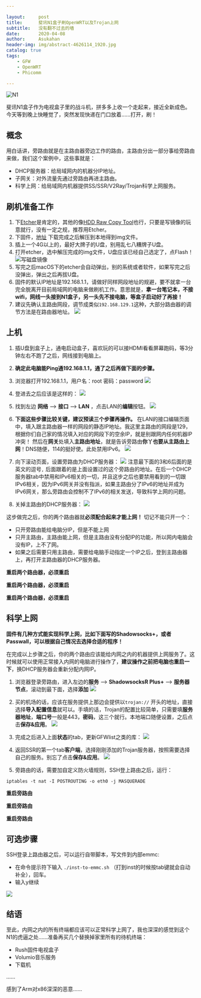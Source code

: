 ```yaml
---

layout:     post
title:      斐讯N1盒子刷OpenWRT以及Trojan上网
subtitle:   没有翻不过去的墙
date:       2020-04-08
author:     Asukahan
header-img: img/abstract-4626114_1920.jpg
catalog: true
tags:
    - GFW
    - OpenWRT
    - Phicomm

---
```




![N1](https://raw.githubusercontent.com/Pockies/pic/master/741f9461ly1g0u2heavhxj212w0pyx6p.jpg)


斐讯N1盒子作为电视盒子里的战斗机，拼多多上收一个走起来，接近全新成色。
今天等到晚上快睡觉了，突然发现快递在门口放着……打开，刷！

## 概念

用白话讲，旁路由就是在主路由器旁边工作的路由，主路由分出一部分事给旁路由来做，我们这个案例中，这些事就是：

* DHCP服务器：给局域网内的机器分IP地址。
* 子网关：对外流量先通过旁路由再进主路由。
* 科学上网：给局域网内机器提供SS/SSR/V2Ray/Trojan科学上网服务。

## 刷机准备工作

1. 下[Etcher](https://www.balena.io/etcher/)是肯定的，其他的像[HDD Raw Copy Tool](https://hddguru.com/software/HDD-Raw-Copy-Tool/)也行，只要是写镜像的玩意就行，没有一定之规，推荐用Etcher。 
2. 下固件，[地址](https://www.right.com.cn/forum/thread-981406-1-1.html) 下载完成之后解压到本地得到img文件。
3. 插上一个4G以上的，最好大牌子的U盘，别用乱七八糟牌子U盘。
4. 打开etcher，选中解压完成的img文件，U盘应该已经自己选定了，点Flash！
![写磁盘镜像](http://47.105.183.69/img/post-phicommn1/etcher.png)
5. 写完之后macOS下的etcher会自动弹出，别的系统或者软件，如果写完之后没弹出，弹出之后再拔U盘。
6. 固件的默认IP地址是192.168.1.1，请做好同样网段地址的规避，要不就拿一台完全脱离开目前局域网的电脑来做刷机工作。意思就是，**拿一台笔记本，不接wifi，网线一头接到N1盒子，另一头先不接电脑，等盒子启动好了再接！**
7. 建议先确认主路由网段，调节成类似`192.168.129.1`这种，大部分路由器的调节方法是在路由器地址。
![](http://47.105.183.69/img/post-phicommn1/net.png)

## 上机
1. 插U盘到盒子上，通电启动盒子，喜欢玩的可以接HDMI看看屏幕跑码，等3分钟左右不跑了之后，网线接到电脑上。
2. **确定此电脑能Ping通192.168.1.1，通了之后再做下面的步骤。**
3. 浏览器打开192.168.1.1，用户名：root 密码：password
![](http://47.105.183.69/img/post-phicommn1/title.png)

4. 登进去之后应该是这样的：
![](http://47.105.183.69/img/post-phicommn1/main.png)

5. 找到左边 **网络** --> **接口** --> **LAN** ，点击LAN的**编辑**按钮。
![](http://47.105.183.69/img/post-phicommn1/edit.png)

6. **下面这些步骤比较关键，建议预读三个步骤再操作。** 在LAN的接口编辑页面中，填入跟主路由器一样的网段的静态IP地址。我这里主路由的网段是129，根据你们自己家的情况填入对应的网段下的空余IP，就是别跟网内任何机器IP冲突！
然后在**网关**处填入**主路由地址**，就是告诉旁路由**你丫也要从主路由上网**！DNS随便，114的挺好使。此处禁用IPv6。
![](http://47.105.183.69/img/post-phicommn1/lan.png)

7. 向下滚动页面，设置旁路由为DHCP服务器：
![](http://47.105.183.69/img/post-phicommn1/dhcp.png)
注意最下面的3和6后面的是英文的逗号`,` 后面跟着的是上面设置过的这个旁路由的地址。在后一个DHCP服务器tab中禁用和IPv6相关的一切，并且这步之后也要禁用看到的一切跟IPv6相关，因为IPv6网关并没有指派，如果主路由分了IPv6的地址并成为IPv6网关，那么旁路由会控制不了IPv6的相关发送，导致科学上网的问题。

8. 关掉主路由的DHCP服务器：
![](http://47.105.183.69/img/post-phicommn1/dhcpoff.png)

这步做完之后，你的两个路由器就**必须配合起来才能上网！** 切记不能只开一个：

* 只开旁路由能给电脑分IP，但是不能上网
* 只开主路由，主路由能上网，但是主路由没有分配IP的功能，所以网内电脑会没有IP，上不了网。
* 如果之后需要只用主路由，需要给电脑手动指定一个IP之后，登到主路由器上，再打开主路由器的DHCP服务器。


**重启两个路由器，必须重启**

**重启两个路由器，必须重启**
 
**重启两个路由器，必须重启**


## 科学上网

**固件有几种方式能实现科学上网，比如下面写的Shadowsocks+，或者Passwall，可以根据自己情况去选择合适的程序！**

在完成以上步骤之后，你的两个路由应该能给内网之内的机器提供上网服务了。这时候就可以使用正常接入内网的电脑进行操作了，**建议操作之前把电脑也重启一下**，换DHCP服务器会重新分配内网IP。

1. 浏览器登录旁路由，进入左边的**服务** --> **ShadowsocksR Plus+** --> **服务器节点**，滚动到最下面，选择**添加**
![](http://47.105.183.69/img/post-phicommn1/trojan.png)

2. 买的机场的话，应该在服务提供上那边会提供以`trojan://` 开头的地址，直接选择**导入配置信息**就可以。手填的话，Trojan的配置比较简单，只需要填**服务器地址**，**端口号**一般是443，**密码**，这三个就行。本地端口随便设置，之后点击**保存&应用**。
![](http://47.105.183.69/img/post-phicommn1/trojannode.png)

3. 完成之后进入上面**状态**的tab，更新GFWlist之类的库：
![](http://47.105.183.69/img/post-phicommn1/gfw.png)

4. 返回SSR的第一个tab**客户端**，选择刚刚添加的Trojan服务器，按照需要选择自己的服务。别忘了点击**保存&应用**。
![](http://47.105.183.69/img/post-phicommn1/trojansetting.png)

5. 旁路由的话，需要加自定义防火墙规则，SSH登上路由之后，运行：

`iptables -t nat -I POSTROUTING -o eth0 -j MASQUERADE`

**重启旁路由**

**重启旁路由**

**重启旁路由**

## 可选步骤
SSH登录上路由器之后，可以运行自带脚本，写文件到内部emmc:

*  在命令提示符下输入 `./inst-to-emmc.sh` （打到inst的时候按tab键就会自动补全），回车。
*  输入y继续

![](http://47.105.183.69/img/post-phicommn1/toemmc.png)


## 结语
至此，内网之内的所有终端都应该可以正常科学上网了，我也深深的感觉到这个N1的虎逼之处……准备再买几个替换掉家里所有的待机终端：

* Rush固件电视盒子
* Volumio音乐服务
* 下载机

……

感到了Arm对x86深深的恶意……



